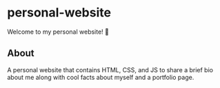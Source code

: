# personal-website
Welcome to my personal website! 🎉

## About
A personal website that contains HTML, CSS, and JS to share a brief bio about me along with cool facts about myself and a portfolio page. 


